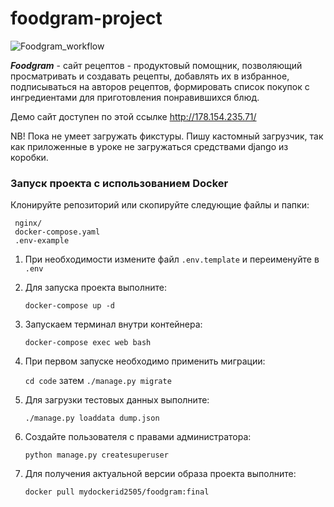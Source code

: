 # foodgram-project

![Foodgram_workflow](https://github.com/BolshakovAndrey/foodgram-project/workflows/Foodgram_workflow/badge.svg)

***Foodgram*** - сайт рецептов - продуктовый помощник, позволяющий просматривать и создавать рецепты,
добавлять их в избранное, подписываться на авторов рецептов, формировать список покупок
с ингредиентами для приготовления понравившихся блюд.

Демо сайт доступен по этой ссылке http://178.154.235.71/

NB! Пока не умеет загружать фикстуры. 
Пишу кастомный загрузчик, так как приложенные в уроке не загружаться средствами django  из коробки.
 
### Запуск проекта с использованием Docker

Клонируйте репозиторий или скопируйте следующие файлы и папки:
   ```
    nginx/
    docker-compose.yaml
    .env-example
   ```
1. При необходимости измените файл `.env.template`
   и переименуйте в `.env`
   

2. Для запуска проекта выполните:

   `docker-compose up -d`
   

3. Запускаем терминал внутри контейнера:
   
   `docker-compose exec web bash`


3. При первом запуске необходимо применить миграции:

   `cd code`  затем `./manage.py migrate`


4. Для загрузки тестовых данных выполните:

   `./manage.py loaddata dump.json`
   

5. Создайте пользователя с правами администратора:

   `python manage.py createsuperuser`


5. Для получения актуальной версии образа проекта выполните:

   `docker pull mydockerid2505/foodgram:final`
  